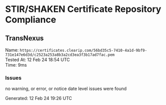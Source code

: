# STIR/SHAKEN Certificate Repository Compliance

## TransNexus

Name: `https://certificates.clearip.com/56bd35c5-7410-4a1d-9bf9-731e147e6d3d/c2523a253a8b3a2cd3ea3f3b17ad7fac.pem`\
Tested At: 12 Feb 24 18:54 UTC\
Time: 9ms

### Issues

no warning, or error, or notice date level issues were found

Generated: 12 Feb 24 19:26 UTC